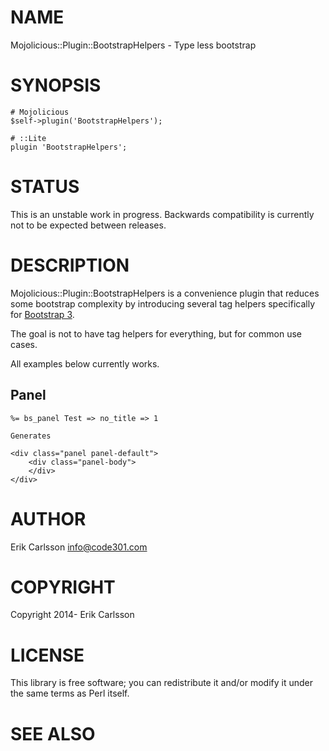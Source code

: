 # NAME

Mojolicious::Plugin::BootstrapHelpers - Type less bootstrap

# SYNOPSIS

    # Mojolicious
    $self->plugin('BootstrapHelpers');

    # ::Lite
    plugin 'BootstrapHelpers';

# STATUS

This is an unstable work in progress. Backwards compatibility is currently not to be expected between releases.

# DESCRIPTION

Mojolicious::Plugin::BootstrapHelpers is a convenience plugin that reduces some bootstrap complexity by introducing several tag helpers specifically for [Bootstrap 3](http://www.getbootstrap.com/).

The goal is not to have tag helpers for everything, but for common use cases.

All examples below currently works.

## Panel

    %= bs_panel Test => no_title => 1

    Generates

    <div class="panel panel-default">
        <div class="panel-body">
        </div>
    </div>

# AUTHOR

Erik Carlsson <info@code301.com>

# COPYRIGHT

Copyright 2014- Erik Carlsson

# LICENSE

This library is free software; you can redistribute it and/or modify
it under the same terms as Perl itself.

# SEE ALSO
